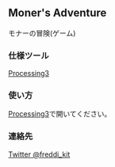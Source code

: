 ## Moner's Adventure
モナーの冒険(ゲーム)

### 仕様ツール
[Processing3](https://processing.org/)

### 使い方
[Processing3](https://processing.org/)で開いてください。

### 連絡先
[Twitter @freddi_kit](https://twitter.com/freddi_kit)

